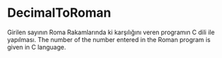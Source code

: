 # DecimalToRoman
Girilen sayının Roma Rakamlarında ki karşılığını veren programın C dili ile  yapılması. 
The number of the number entered in the Roman program is given in C language.

